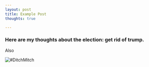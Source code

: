 ```yaml
---
layout: post
title: Example Post
thoughts: true

---
```

### Here are my thoughts about the election: get rid of trump.

Also

![#DitchMitch]({{site.url}}/assets/images/ditchmitch.jpeg)

